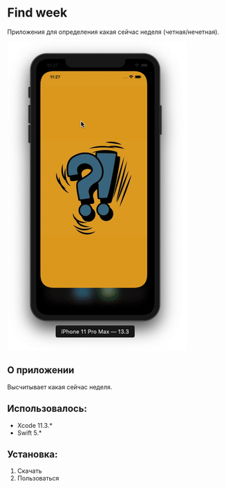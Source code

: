 # Find week
Приложения для определения какая сейчас неделя (четная/нечетная).

![](Find-weekDemo.gif)

## О приложении
Высчитывает какая сейчас неделя.

## Использовалось:
* Xcode 11.3.*
* Swift 5.*

## Установка:
1. Скачать
2. Пользоваться
